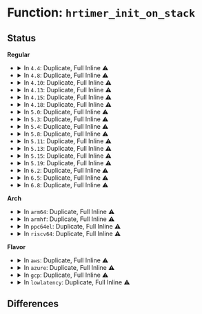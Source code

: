 # Function: <code>hrtimer_init_on_stack</code>

## Status
<b>Regular</b>
<ul>
<li>
<details>
<summary>In <code>4.4</code>: Duplicate, Full Inline ⚠️</summary>

**Collision:** Static Duplication

**Inline:** Full

**Transformation:** False

**Instances:**

```
In kernel/time/hrtimer.c (ffffffff8182374a)
Location: include/linux/hrtimer.h:370
Inline: True
Inline callers:
  - kernel/time/hrtimer.c:hrtimer_nanosleep_restart
  - kernel/time/hrtimer.c:hrtimer_nanosleep
```
```
In kernel/futex.c (ffffffff81100386)
Location: include/linux/hrtimer.h:370
Inline: True
Inline callers:
  - kernel/futex.c:futex_wait
  - kernel/futex.c:futex_lock_pi
```
```
In fs/aio.c (ffffffff8125bf73)
Location: include/linux/hrtimer.h:370
Inline: True
Inline callers:
  - fs/aio.c:read_events
```
</details>
</li>
<li>
<details>
<summary>In <code>4.8</code>: Duplicate, Full Inline ⚠️</summary>

**Collision:** Static Duplication

**Inline:** Full

**Transformation:** False

**Instances:**

```
In kernel/time/hrtimer.c (ffffffff810f6c63)
Location: include/linux/hrtimer.h:370
Inline: True
Inline callers:
  - kernel/time/hrtimer.c:hrtimer_nanosleep
  - kernel/time/hrtimer.c:hrtimer_nanosleep_restart
```
```
In kernel/futex.c (ffffffff81108e63)
Location: include/linux/hrtimer.h:370
Inline: True
Inline callers:
  - kernel/futex.c:futex_lock_pi
  - kernel/futex.c:futex_wait
```
```
In fs/aio.c (ffffffff81284a23)
Location: include/linux/hrtimer.h:370
Inline: True
Inline callers:
  - fs/aio.c:read_events
```
</details>
</li>
<li>
<details>
<summary>In <code>4.10</code>: Duplicate, Full Inline ⚠️</summary>

**Collision:** Static Duplication

**Inline:** Full

**Transformation:** False

**Instances:**

```
In kernel/sched/idle.c (ffffffff810cdb92)
Location: include/linux/hrtimer.h:370
Inline: True
Inline callers:
  - kernel/sched/idle.c:play_idle
```
```
In kernel/time/hrtimer.c (ffffffff810fdd1a)
Location: include/linux/hrtimer.h:370
Inline: True
Inline callers:
  - kernel/time/hrtimer.c:hrtimer_nanosleep
  - kernel/time/hrtimer.c:hrtimer_nanosleep_restart
```
```
In kernel/futex.c (ffffffff81110653)
Location: include/linux/hrtimer.h:370
Inline: True
Inline callers:
  - kernel/futex.c:futex_lock_pi
  - kernel/futex.c:futex_wait
```
```
In fs/aio.c (ffffffff812986ce)
Location: include/linux/hrtimer.h:370
Inline: True
Inline callers:
  - fs/aio.c:read_events
```
```
In block/blk-mq.c (ffffffff81421eb0)
Location: include/linux/hrtimer.h:370
Inline: True
Inline callers:
  - block/blk-mq.c:blk_mq_poll_hybrid_sleep
```
</details>
</li>
<li>
<details>
<summary>In <code>4.13</code>: Duplicate, Full Inline ⚠️</summary>

**Collision:** Static Duplication

**Inline:** Full

**Transformation:** False

**Instances:**

```
In kernel/sched/idle.c (ffffffff810ca5a2)
Location: include/linux/hrtimer.h:354
Inline: True
Inline callers:
  - kernel/sched/idle.c:play_idle
```
```
In kernel/time/hrtimer.c (ffffffff810fffd6)
Location: include/linux/hrtimer.h:354
Inline: True
Inline callers:
  - kernel/time/hrtimer.c:hrtimer_nanosleep
  - kernel/time/hrtimer.c:hrtimer_nanosleep_restart
```
```
In kernel/futex.c (ffffffff81111b3f)
Location: include/linux/hrtimer.h:354
Inline: True
Inline callers:
  - kernel/futex.c:futex_lock_pi
  - kernel/futex.c:futex_wait
```
```
In fs/aio.c (ffffffff812a61cc)
Location: include/linux/hrtimer.h:354
Inline: True
Inline callers:
  - fs/aio.c:read_events
```
```
In block/blk-mq.c (ffffffff814306ee)
Location: include/linux/hrtimer.h:354
Inline: True
```
</details>
</li>
<li>
<details>
<summary>In <code>4.15</code>: Duplicate, Full Inline ⚠️</summary>

**Collision:** Static Duplication

**Inline:** Full

**Transformation:** False

**Instances:**

```
In kernel/sched/idle.c (ffffffff810d1db2)
Location: include/linux/hrtimer.h:354
Inline: True
Inline callers:
  - kernel/sched/idle.c:play_idle
```
```
In kernel/time/hrtimer.c (ffffffff8110adc6)
Location: include/linux/hrtimer.h:354
Inline: True
Inline callers:
  - kernel/time/hrtimer.c:hrtimer_nanosleep
  - kernel/time/hrtimer.c:hrtimer_nanosleep_restart
```
```
In kernel/futex.c (ffffffff8111da3f)
Location: include/linux/hrtimer.h:354
Inline: True
Inline callers:
  - kernel/futex.c:futex_lock_pi
  - kernel/futex.c:futex_wait
```
```
In fs/aio.c (ffffffff812c967f)
Location: include/linux/hrtimer.h:354
Inline: True
Inline callers:
  - fs/aio.c:read_events
```
```
In block/blk-mq.c (ffffffff8145bbca)
Location: include/linux/hrtimer.h:354
Inline: True
```
</details>
</li>
<li>
<details>
<summary>In <code>4.18</code>: Duplicate, Full Inline ⚠️</summary>

**Collision:** Static Duplication

**Inline:** Full

**Transformation:** False

**Instances:**

```
In kernel/sched/idle.c (ffffffff810c4557)
Location: include/linux/hrtimer.h:374
Inline: True
Inline callers:
  - kernel/sched/idle.c:play_idle
```
```
In kernel/time/hrtimer.c (ffffffff819f0e25)
Location: include/linux/hrtimer.h:374
Inline: True
Inline callers:
  - kernel/time/hrtimer.c:schedule_hrtimeout_range_clock
  - kernel/time/hrtimer.c:hrtimer_nanosleep
  - kernel/time/hrtimer.c:hrtimer_nanosleep_restart
```
```
In kernel/time/alarmtimer.c (ffffffff8111dafe)
Location: include/linux/hrtimer.h:374
Inline: True
Inline callers:
  - kernel/time/alarmtimer.c:alarm_timer_nsleep
  - kernel/time/alarmtimer.c:alarm_timer_nsleep_restart
```
```
In kernel/futex.c (ffffffff8112a48f)
Location: include/linux/hrtimer.h:374
Inline: True
Inline callers:
  - kernel/futex.c:futex_lock_pi
  - kernel/futex.c:futex_wait
```
```
In fs/aio.c (ffffffff812f2560)
Location: include/linux/hrtimer.h:374
Inline: True
Inline callers:
  - fs/aio.c:read_events
```
```
In block/blk-mq.c (ffffffff8148f367)
Location: include/linux/hrtimer.h:374
Inline: True
```
</details>
</li>
<li>
<details>
<summary>In <code>5.0</code>: Duplicate, Full Inline ⚠️</summary>

**Collision:** Static Duplication

**Inline:** Full

**Transformation:** False

**Instances:**

```
In kernel/sched/idle.c (ffffffff810cd817)
Location: include/linux/hrtimer.h:371
Inline: True
Inline callers:
  - kernel/sched/idle.c:play_idle
```
```
In kernel/time/hrtimer.c (ffffffff81a2c1a5)
Location: include/linux/hrtimer.h:371
Inline: True
Inline callers:
  - kernel/time/hrtimer.c:schedule_hrtimeout_range_clock
  - kernel/time/hrtimer.c:hrtimer_nanosleep
  - kernel/time/hrtimer.c:hrtimer_nanosleep_restart
```
```
In kernel/time/alarmtimer.c (ffffffff811293fe)
Location: include/linux/hrtimer.h:371
Inline: True
Inline callers:
  - kernel/time/alarmtimer.c:alarm_timer_nsleep
  - kernel/time/alarmtimer.c:alarm_timer_nsleep_restart
```
```
In kernel/futex.c (ffffffff81135fff)
Location: include/linux/hrtimer.h:371
Inline: True
Inline callers:
  - kernel/futex.c:futex_lock_pi
  - kernel/futex.c:futex_wait
```
```
In fs/aio.c (ffffffff81306f60)
Location: include/linux/hrtimer.h:371
Inline: True
Inline callers:
  - fs/aio.c:read_events
```
```
In block/blk-mq.c (ffffffff814a8e33)
Location: include/linux/hrtimer.h:371
Inline: True
```
</details>
</li>
<li>
<details>
<summary>In <code>5.3</code>: Duplicate, Full Inline ⚠️</summary>

**Collision:** Static Duplication

**Inline:** Full

**Transformation:** False

**Instances:**

```
In kernel/sched/idle.c (ffffffff810d5c07)
Location: include/linux/hrtimer.h:357
Inline: True
Inline callers:
  - kernel/sched/idle.c:play_idle
```
```
In kernel/time/hrtimer.c (ffffffff81a9c345)
Location: include/linux/hrtimer.h:357
Inline: True
Inline callers:
  - kernel/time/hrtimer.c:schedule_hrtimeout_range_clock
  - kernel/time/hrtimer.c:hrtimer_nanosleep
  - kernel/time/hrtimer.c:hrtimer_nanosleep_restart
```
```
In kernel/time/alarmtimer.c (ffffffff81133e60)
Location: include/linux/hrtimer.h:357
Inline: True
Inline callers:
  - kernel/time/alarmtimer.c:alarm_timer_nsleep
  - kernel/time/alarmtimer.c:alarm_timer_nsleep_restart
```
```
In kernel/futex.c (ffffffff811418cf)
Location: include/linux/hrtimer.h:357
Inline: True
Inline callers:
  - kernel/futex.c:futex_lock_pi
  - kernel/futex.c:futex_wait
```
```
In fs/aio.c (ffffffff81328530)
Location: include/linux/hrtimer.h:357
Inline: True
Inline callers:
  - fs/aio.c:read_events
```
```
In block/blk-mq.c (ffffffff814d67c4)
Location: include/linux/hrtimer.h:357
Inline: True
```
</details>
</li>
<li>
<details>
<summary>In <code>5.4</code>: Duplicate, Full Inline ⚠️</summary>

**Collision:** Static Duplication

**Inline:** Full

**Transformation:** False

**Instances:**

```
In kernel/sched/idle.c (ffffffff810e0207)
Location: include/linux/hrtimer.h:389
Inline: True
Inline callers:
  - kernel/sched/idle.c:play_idle
```
```
In kernel/time/alarmtimer.c (ffffffff8113fe30)
Location: include/linux/hrtimer.h:389
Inline: True
Inline callers:
  - kernel/time/alarmtimer.c:alarm_timer_nsleep
  - kernel/time/alarmtimer.c:alarm_timer_nsleep_restart
```
</details>
</li>
<li>
<details>
<summary>In <code>5.8</code>: Duplicate, Full Inline ⚠️</summary>

**Collision:** Static Duplication

**Inline:** Full

**Transformation:** False

**Instances:**

```
In kernel/sched/idle.c (ffffffff810e8576)
Location: include/linux/hrtimer.h:389
Inline: True
Inline callers:
  - kernel/sched/idle.c:play_idle_precise
```
```
In kernel/time/alarmtimer.c (0)
Location: include/linux/hrtimer.h:389
Inline: True
```
</details>
</li>
<li>
<details>
<summary>In <code>5.11</code>: Duplicate, Full Inline ⚠️</summary>

**Collision:** Static Duplication

**Inline:** Full

**Transformation:** False

**Instances:**

```
In kernel/sched/idle.c (ffffffff810e617d)
Location: include/linux/hrtimer.h:390
Inline: True
Inline callers:
  - kernel/sched/idle.c:play_idle_precise
```
```
In kernel/time/alarmtimer.c (0)
Location: include/linux/hrtimer.h:390
Inline: True
```
</details>
</li>
<li>
<details>
<summary>In <code>5.13</code>: Duplicate, Full Inline ⚠️</summary>

**Collision:** Static Duplication

**Inline:** Full

**Transformation:** False

**Instances:**

```
In kernel/sched/idle.c (ffffffff810e814d)
Location: include/linux/hrtimer.h:390
Inline: True
Inline callers:
  - kernel/sched/idle.c:play_idle_precise
```
```
In kernel/time/alarmtimer.c (0)
Location: include/linux/hrtimer.h:390
Inline: True
```
</details>
</li>
<li>
<details>
<summary>In <code>5.15</code>: Duplicate, Full Inline ⚠️</summary>

**Collision:** Static Duplication

**Inline:** Full

**Transformation:** False

**Instances:**

```
In kernel/sched/idle.c (ffffffff810ff80d)
Location: include/linux/hrtimer.h:386
Inline: True
Inline callers:
  - kernel/sched/idle.c:play_idle_precise
```
```
In kernel/time/alarmtimer.c (0)
Location: include/linux/hrtimer.h:386
Inline: True
```
</details>
</li>
<li>
<details>
<summary>In <code>5.19</code>: Duplicate, Full Inline ⚠️</summary>

**Collision:** Static Duplication

**Inline:** Full

**Transformation:** False

**Instances:**

```
In kernel/sched/build_policy.c (ffffffff81133843)
Location: include/linux/hrtimer.h:386
Inline: True
Inline callers:
  - kernel/sched/build_policy.c:play_idle_precise
```
```
In kernel/time/alarmtimer.c (0)
Location: include/linux/hrtimer.h:386
Inline: True
```
</details>
</li>
<li>
<details>
<summary>In <code>6.2</code>: Duplicate, Full Inline ⚠️</summary>

**Collision:** Static Duplication

**Inline:** Full

**Transformation:** False

**Instances:**

```
In kernel/sched/build_policy.c (ffffffff8115dc73)
Location: include/linux/hrtimer.h:386
Inline: True
Inline callers:
  - kernel/sched/build_policy.c:play_idle_precise
```
```
In kernel/time/alarmtimer.c (0)
Location: include/linux/hrtimer.h:386
Inline: True
```
</details>
</li>
<li>
<details>
<summary>In <code>6.5</code>: Duplicate, Full Inline ⚠️</summary>

**Collision:** Static Duplication

**Inline:** Full

**Transformation:** False

**Instances:**

```
In kernel/sched/build_policy.c (ffffffff8116e353)
Location: include/linux/hrtimer.h:386
Inline: True
Inline callers:
  - kernel/sched/build_policy.c:play_idle_precise
```
```
In kernel/time/alarmtimer.c (0)
Location: include/linux/hrtimer.h:386
Inline: True
```
</details>
</li>
<li>
<details>
<summary>In <code>6.8</code>: Duplicate, Full Inline ⚠️</summary>

**Collision:** Static Duplication

**Inline:** Full

**Transformation:** False

**Instances:**

```
In kernel/sched/build_policy.c (ffffffff8117b913)
Location: include/linux/hrtimer.h:348
Inline: True
Inline callers:
  - kernel/sched/build_policy.c:play_idle_precise
```
```
In kernel/time/alarmtimer.c (0)
Location: include/linux/hrtimer.h:348
Inline: True
```
</details>
</li>
</ul>
<b>Arch</b>
<ul>
<li>
<details>
<summary>In <code>arm64</code>: Duplicate, Full Inline ⚠️</summary>

**Collision:** Static Duplication

**Inline:** Full

**Transformation:** False

**Instances:**

```
In kernel/sched/idle.c (ffff80001013ff0c)
Location: include/linux/hrtimer.h:389
Inline: True
Inline callers:
  - kernel/sched/idle.c:play_idle
```
```
In kernel/time/alarmtimer.c (ffff8000101a9a8c)
Location: include/linux/hrtimer.h:389
Inline: True
Inline callers:
  - kernel/time/alarmtimer.c:alarm_timer_nsleep
  - kernel/time/alarmtimer.c:alarm_timer_nsleep_restart
```
</details>
</li>
<li>
<details>
<summary>In <code>armhf</code>: Duplicate, Full Inline ⚠️</summary>

**Collision:** Static Duplication

**Inline:** Full

**Transformation:** False

**Instances:**

```
In kernel/sched/idle.c (c038fe7c)
Location: include/linux/hrtimer.h:389
Inline: True
Inline callers:
  - kernel/sched/idle.c:play_idle
```
```
In kernel/time/alarmtimer.c (c03f54a4)
Location: include/linux/hrtimer.h:389
Inline: True
Inline callers:
  - kernel/time/alarmtimer.c:alarm_timer_nsleep
  - kernel/time/alarmtimer.c:alarm_timer_nsleep_restart
```
</details>
</li>
<li>
<details>
<summary>In <code>ppc64el</code>: Duplicate, Full Inline ⚠️</summary>

**Collision:** Static Duplication

**Inline:** Full

**Transformation:** False

**Instances:**

```
In kernel/sched/idle.c (c00000000018f118)
Location: include/linux/hrtimer.h:389
Inline: True
Inline callers:
  - kernel/sched/idle.c:play_idle
```
```
In kernel/time/alarmtimer.c (c00000000020d7cc)
Location: include/linux/hrtimer.h:389
Inline: True
Inline callers:
  - kernel/time/alarmtimer.c:alarm_timer_nsleep
  - kernel/time/alarmtimer.c:alarm_timer_nsleep_restart
```
</details>
</li>
<li>
<details>
<summary>In <code>riscv64</code>: Duplicate, Full Inline ⚠️</summary>

**Collision:** Static Duplication

**Inline:** Full

**Transformation:** False

**Instances:**

```
In kernel/sched/idle.c (ffffffe0000ee0b8)
Location: include/linux/hrtimer.h:389
Inline: True
Inline callers:
  - kernel/sched/idle.c:play_idle
```
```
In kernel/time/alarmtimer.c (ffffffe000135616)
Location: include/linux/hrtimer.h:389
Inline: True
Inline callers:
  - kernel/time/alarmtimer.c:alarm_timer_nsleep
  - kernel/time/alarmtimer.c:alarm_timer_nsleep_restart
```
</details>
</li>
</ul>
<b>Flavor</b>
<ul>
<li>
<details>
<summary>In <code>aws</code>: Duplicate, Full Inline ⚠️</summary>

**Collision:** Static Duplication

**Inline:** Full

**Transformation:** False

**Instances:**

```
In kernel/sched/idle.c (ffffffff810da3b7)
Location: include/linux/hrtimer.h:389
Inline: True
Inline callers:
  - kernel/sched/idle.c:play_idle
```
```
In kernel/time/alarmtimer.c (ffffffff811385e0)
Location: include/linux/hrtimer.h:389
Inline: True
Inline callers:
  - kernel/time/alarmtimer.c:alarm_timer_nsleep
  - kernel/time/alarmtimer.c:alarm_timer_nsleep_restart
```
</details>
</li>
<li>
<details>
<summary>In <code>azure</code>: Duplicate, Full Inline ⚠️</summary>

**Collision:** Static Duplication

**Inline:** Full

**Transformation:** False

**Instances:**

```
In kernel/sched/idle.c (ffffffff810c93c7)
Location: include/linux/hrtimer.h:389
Inline: True
Inline callers:
  - kernel/sched/idle.c:play_idle
```
```
In kernel/time/alarmtimer.c (ffffffff8112b030)
Location: include/linux/hrtimer.h:389
Inline: True
Inline callers:
  - kernel/time/alarmtimer.c:alarm_timer_nsleep
  - kernel/time/alarmtimer.c:alarm_timer_nsleep_restart
```
</details>
</li>
<li>
<details>
<summary>In <code>gcp</code>: Duplicate, Full Inline ⚠️</summary>

**Collision:** Static Duplication

**Inline:** Full

**Transformation:** False

**Instances:**

```
In kernel/sched/idle.c (ffffffff810d6737)
Location: include/linux/hrtimer.h:389
Inline: True
Inline callers:
  - kernel/sched/idle.c:play_idle
```
```
In kernel/time/alarmtimer.c (ffffffff81136300)
Location: include/linux/hrtimer.h:389
Inline: True
Inline callers:
  - kernel/time/alarmtimer.c:alarm_timer_nsleep
  - kernel/time/alarmtimer.c:alarm_timer_nsleep_restart
```
</details>
</li>
<li>
<details>
<summary>In <code>lowlatency</code>: Duplicate, Full Inline ⚠️</summary>

**Collision:** Static Duplication

**Inline:** Full

**Transformation:** False

**Instances:**

```
In kernel/sched/idle.c (ffffffff810e203e)
Location: include/linux/hrtimer.h:389
Inline: True
Inline callers:
  - kernel/sched/idle.c:play_idle
```
```
In kernel/time/alarmtimer.c (ffffffff81142d80)
Location: include/linux/hrtimer.h:389
Inline: True
Inline callers:
  - kernel/time/alarmtimer.c:alarm_timer_nsleep
  - kernel/time/alarmtimer.c:alarm_timer_nsleep_restart
```
</details>
</li>
</ul>

## Differences
